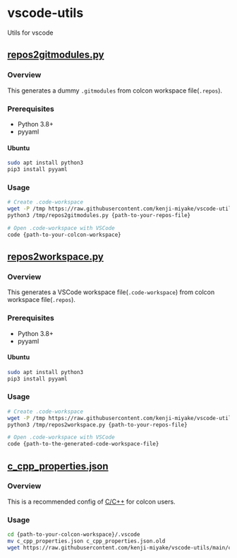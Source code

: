 # vscode-utils

Utils for vscode

## [repos2gitmodules.py](https://raw.githubusercontent.com/kenji-miyake/vscode-utils/main/repos2gitmodules.py)

### Overview

This generates a dummy `.gitmodules` from colcon workspace file(`.repos`).

### Prerequisites

- Python 3.8+
- pyyaml

#### Ubuntu

```sh
sudo apt install python3
pip3 install pyyaml
```

### Usage

```sh
# Create .code-workspace
wget -P /tmp https://raw.githubusercontent.com/kenji-miyake/vscode-utils/main/repos2gitmodules.py
python3 /tmp/repos2gitmodules.py {path-to-your-repos-file}

# Open .code-workspace with VSCode
code {path-to-your-colcon-workspace}
```

## [repos2workspace.py](https://raw.githubusercontent.com/kenji-miyake/vscode-utils/main/repos2workspace.py)

### Overview

This generates a VSCode workspace file(`.code-workspace`) from colcon workspace file(`.repos`).

### Prerequisites

- Python 3.8+
- pyyaml

#### Ubuntu

```sh
sudo apt install python3
pip3 install pyyaml
```

### Usage

```sh
# Create .code-workspace
wget -P /tmp https://raw.githubusercontent.com/kenji-miyake/vscode-utils/main/repos2workspace.py
python3 /tmp/repos2workspace.py {path-to-your-repos-file}

# Open .code-workspace with VSCode
code {path-to-the-generated-code-workspace-file}
```

## [c_cpp_properties.json](https://raw.githubusercontent.com/kenji-miyake/vscode-utils/main/c_cpp_properties.json)

### Overview

This is a recommended config of [C/C++](https://marketplace.visualstudio.com/items?itemName=ms-vscode.cpptools) for colcon users.

### Usage

```sh
cd {path-to-your-colcon-workspace}/.vscode
mv c_cpp_properties.json c_cpp_properties.json.old
wget https://raw.githubusercontent.com/kenji-miyake/vscode-utils/main/c_cpp_properties.json -O c_cpp_properties.json
```
